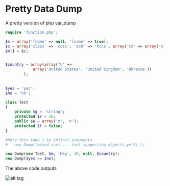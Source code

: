 # Pretty Data Dump
A pretty version of php var_dump

```php
require 'function.php';

$m = array('fname' => null, 'lname' => true);
$c = array('class' => 'cosc', 'sch' => 'hccs', array('td' => array('m' => 8.5)));
$m[] = $c;


$country = array(array("U" => 
			array('United States', 'United Kingdom', 'Ukraine'))
		);
			
			
$yes = 'yes';
$no = 'no';

class Test
{
    private $g = 'string';
    protected $r = 10;
    public $e = array('m', 'n');
    protected $f = false;
}

#Note this take 1 to infinit arguments
#   new Dump([mixed vars ... (not supporting objects yet)] );

new Dump(new Test, $m, 'Hey', 10, null, $country);
new Dump($yes == $no);

```
The above code outputs

![alt tag](https://github.com/Ghostff/pretty_data_dump.php/blob/master/SS.png)
